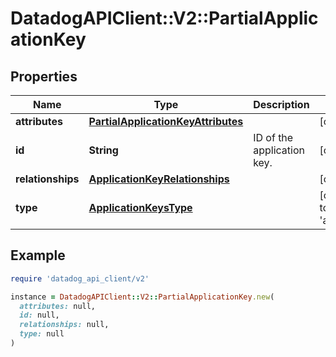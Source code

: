 # DatadogAPIClient::V2::PartialApplicationKey

## Properties

| Name              | Type                                                                      | Description                | Notes                                             |
| ----------------- | ------------------------------------------------------------------------- | -------------------------- | ------------------------------------------------- |
| **attributes**    | [**PartialApplicationKeyAttributes**](PartialApplicationKeyAttributes.md) |                            | [optional]                                        |
| **id**            | **String**                                                                | ID of the application key. | [optional]                                        |
| **relationships** | [**ApplicationKeyRelationships**](ApplicationKeyRelationships.md)         |                            | [optional]                                        |
| **type**          | [**ApplicationKeysType**](ApplicationKeysType.md)                         |                            | [optional][default to &#39;application_keys&#39;] |

## Example

```ruby
require 'datadog_api_client/v2'

instance = DatadogAPIClient::V2::PartialApplicationKey.new(
  attributes: null,
  id: null,
  relationships: null,
  type: null
)
```
